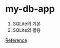 # my-db-app

1. SQLite의 기본  
2. SQLite의 활용

[Reference](https://pitch-eel-0ef.notion.site/My-2070711f396d807ba334c6e4a2b5d05c?source=copy_link)
